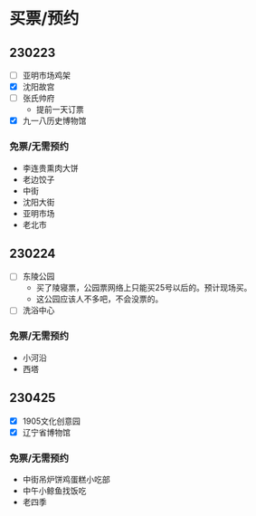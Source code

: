 # 买票/预约

## 230223

- [ ] 亚明市场鸡架
- [x] 沈阳故宫
- [ ] 张氏帅府
  - 提前一天订票
- [x] 九一八历史博物馆

### 免票/无需预约

- 李连贵熏肉大饼
- 老边饺子
- 中街
- 沈阳大街
- 亚明市场
- 老北市

## 230224

- [ ] 东陵公园
  - 买了陵寝票，公园票网络上只能买25号以后的。预计现场买。
  - 这公园应该人不多吧，不会没票的。
- [ ] 洗浴中心

### 免票/无需预约

- 小河沿
- 西塔

## 230425

- [x] 1905文化创意园
- [x] 辽宁省博物馆

### 免票/无需预约

- 中街吊炉饼鸡蛋糕小吃部
- 中午小鲸鱼找饭吃
- 老四季